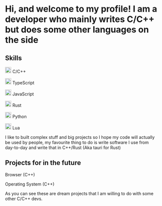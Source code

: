 # Hi, and welcome to my profile! I am a developer who mainly writes C/C++ but does some other languages on the side

## Skills

<img width="20" src="https://w7.pngwing.com/pngs/46/626/png-transparent-c-logo-the-c-programming-language-computer-icons-computer-programming-source-code-programming-miscellaneous-template-blue.png" /> C/C++

<img width="20" src="https://upload.wikimedia.org/wikipedia/commons/thumb/4/4c/Typescript_logo_2020.svg/1200px-Typescript_logo_2020.svg.png" /> TypeScript

<img width="20" src="https://upload.wikimedia.org/wikipedia/commons/3/3b/Javascript_Logo.png" /> JavaScript

<img width="20" src="https://www.freecodecamp.org/news/content/images/2021/01/rust-mascot.png" /> Rust

<img width="20" src="https://upload.wikimedia.org/wikipedia/commons/thumb/c/c3/Python-logo-notext.svg/1200px-Python-logo-notext.svg.png" /> Python

<img width="20" src="https://upload.wikimedia.org/wikipedia/commons/c/cf/Lua-Logo.svg" /> Lua

I like to built complex stuff and big projects so I hope my code will actually be used by people, my favourite thing to do is write software I use from day-to-day and write that in C++/Rust (Aka tauri for Rust)

## Projects for in the future

Browser (C++)

Operating System (C++)

As you can see these are dream projects that I am willing to do with some other C/C++ devs.

